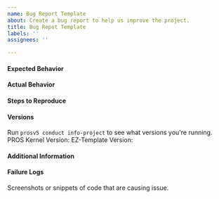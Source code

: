 ```yaml
---
name: Bug Report Template
about: Create a bug report to help us improve the project.
title: Bug Repot Template
labels: ''
assignees: ''

---
```


#### Expected Behavior

#### Actual Behavior

#### Steps to Reproduce

#### Versions
Run `prosv5 conduct info-project` to see what versions you're running. 
PROS Kernel Version: 
EZ-Template Version: 

#### Additional Information

#### Failure Logs
Screenshots or snippets of code that are causing issue.
